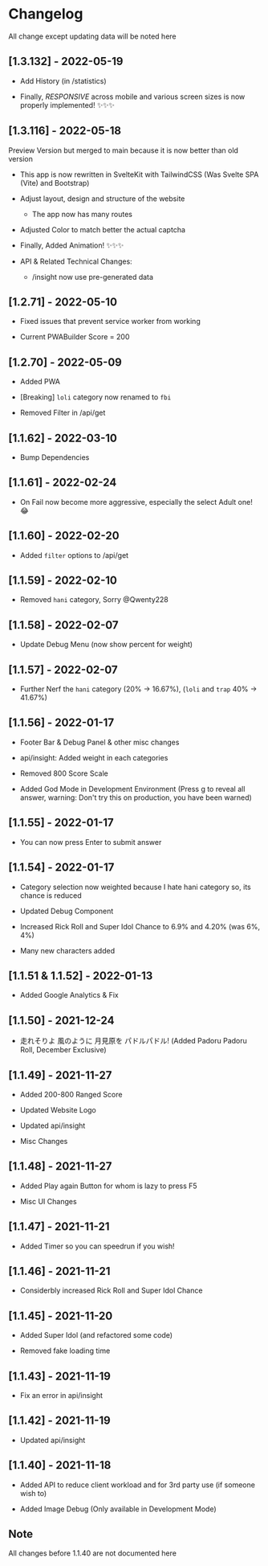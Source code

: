 # Changelog

All change except updating data will be noted here

## [1.3.132] - 2022-05-19

- Add History (in /statistics)

- Finally, *RESPONSIVE* across mobile and various screen sizes is now properly implemented! ✨✨✨

## [1.3.116] - 2022-05-18

Preview Version but merged to main because it is now better than old version

- This app is now rewritten in SvelteKit with TailwindCSS (Was Svelte SPA (Vite) and Bootstrap)

- Adjust layout, design and structure of the website

  - The app now has many routes

- Adjusted Color to match better the actual captcha

- Finally, Added Animation! ✨✨✨

- API & Related Technical Changes:
  - /insight now use pre-generated data

## [1.2.71] - 2022-05-10

- Fixed issues that prevent service worker from working

- Current PWABuilder Score = 200

## [1.2.70] - 2022-05-09

- Added PWA

- [Breaking] `loli` category now renamed to `fbi`

- Removed Filter in /api/get

## [1.1.62] - 2022-03-10

- Bump Dependencies

## [1.1.61] - 2022-02-24

- On Fail now become more aggressive, especially the select Adult one! 😂

## [1.1.60] - 2022-02-20

- Added `filter` options to /api/get

## [1.1.59] - 2022-02-10

- Removed `hani` category, Sorry @Qwenty228

## [1.1.58] - 2022-02-07

- Update Debug Menu (now show percent for weight)

## [1.1.57] - 2022-02-07

- Further Nerf the `hani` category (20% -> 16.67%), (`loli` and `trap` 40% -> 41.67%)

## [1.1.56] - 2022-01-17

- Footer Bar & Debug Panel & other misc changes

- api/insight: Added weight in each categories

- Removed 800 Score Scale

- Added God Mode in Development Environment (Press g to reveal all answer, warning: Don't try this on production, you have been warned)

## [1.1.55] - 2022-01-17

- You can now press Enter to submit answer

## [1.1.54] - 2022-01-17

- Category selection now weighted because I hate hani category so, its chance is reduced

- Updated Debug Component

- Increased Rick Roll and Super Idol Chance to 6.9% and 4.20% (was 6%, 4%)

- Many new characters added

## [1.1.51 & 1.1.52] - 2022-01-13

- Added Google Analytics & Fix

## [1.1.50] - 2021-12-24

- 走れそりよ 風のように 月見原を パドルパドル! (Added Padoru Padoru Roll, December Exclusive)

## [1.1.49] - 2021-11-27

- Added 200-800 Ranged Score

- Updated Website Logo

- Updated api/insight

- Misc Changes

## [1.1.48] - 2021-11-27

- Added Play again Button for whom is lazy to press F5

- Misc UI Changes

## [1.1.47] - 2021-11-21

- Added Timer so you can speedrun if you wish!

## [1.1.46] - 2021-11-21

- Considerbly increased Rick Roll and Super Idol Chance

## [1.1.45] - 2021-11-20

- Added Super Idol (and refactored some code)

- Removed fake loading time

## [1.1.43] - 2021-11-19

- Fix an error in api/insight

## [1.1.42] - 2021-11-19

- Updated api/insight

## [1.1.40] - 2021-11-18

- Added API to reduce client workload and for 3rd party use (if someone wish to)

- Added Image Debug (Only available in Development Mode)

## Note

All changes before 1.1.40 are not documented here

